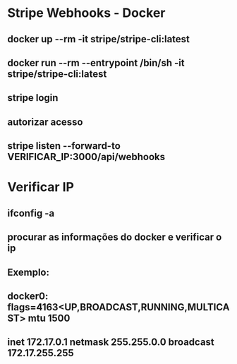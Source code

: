 # Stripe Webhooks - Docker

## docker up --rm -it stripe/stripe-cli:latest
## docker run --rm --entrypoint /bin/sh -it stripe/stripe-cli:latest
## stripe login
## autorizar acesso
## stripe listen --forward-to VERIFICAR_IP:3000/api/webhooks

# Verificar IP
## ifconfig -a
## procurar as informações do docker e verificar o ip 
## Exemplo: 
## docker0: flags=4163<UP,BROADCAST,RUNNING,MULTICAST>  mtu 1500  
## inet 172.17.0.1  netmask 255.255.0.0  broadcast 172.17.255.255
